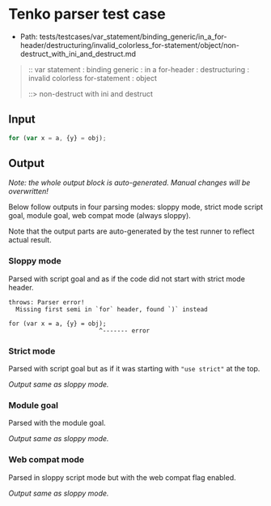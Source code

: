 # Tenko parser test case

- Path: tests/testcases/var_statement/binding_generic/in_a_for-header/destructuring/invalid_colorless_for-statement/object/non-destruct_with_ini_and_destruct.md

> :: var statement : binding generic : in a for-header : destructuring : invalid colorless for-statement : object
>
> ::> non-destruct with ini and destruct

## Input

`````js
for (var x = a, {y} = obj);
`````

## Output

_Note: the whole output block is auto-generated. Manual changes will be overwritten!_

Below follow outputs in four parsing modes: sloppy mode, strict mode script goal, module goal, web compat mode (always sloppy).

Note that the output parts are auto-generated by the test runner to reflect actual result.

### Sloppy mode

Parsed with script goal and as if the code did not start with strict mode header.

`````
throws: Parser error!
  Missing first semi in `for` header, found `)` instead

for (var x = a, {y} = obj);
                         ^------- error
`````

### Strict mode

Parsed with script goal but as if it was starting with `"use strict"` at the top.

_Output same as sloppy mode._

### Module goal

Parsed with the module goal.

_Output same as sloppy mode._

### Web compat mode

Parsed in sloppy script mode but with the web compat flag enabled.

_Output same as sloppy mode._
